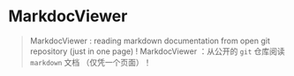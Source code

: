 # MarkdocViewer

> MarkdocViewer : reading markdown documentation from open git repository (just in one page) !
> MarkdocViewer ：从公开的 `git` 仓库阅读 `markdown` 文档 （仅凭一个页面）！
